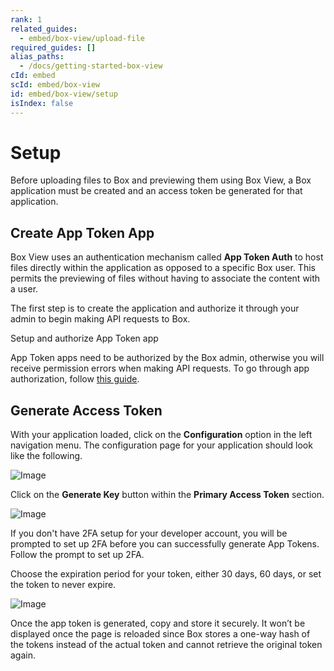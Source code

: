 ```yaml
---
rank: 1
related_guides:
  - embed/box-view/upload-file
required_guides: []
alias_paths:
  - /docs/getting-started-box-view
cId: embed
scId: embed/box-view
id: embed/box-view/setup
isIndex: false
---
```

# Setup

Before uploading files to Box and previewing them using Box View, a Box
application must be created and an access token be generated for that
application.

## Create App Token App

Box View uses an authentication mechanism called **App Token Auth** to host
files directly within the application as opposed to a specific Box user. This
permits the previewing of files without having to associate the content with a
user.

The first step is to create the application and authorize it through your admin
to begin making API requests to Box.

<CTA to="guide://applications/custom-apps/app-token-setup/">
Setup and authorize App Token app

</CTA>

<Message type="warning">

App Token apps need to be authorized by the Box admin, otherwise you will
receive permission errors when making API requests. To go through app
authorization, follow [this guide](guide://applications/custom-apps/app-approval/).

</Message>

## Generate Access Token

With your application loaded, click on the **Configuration** option in the left
navigation menu. The configuration page for your application should look like
the following.

<ImageFrame>

![Image](./images/app_token_config.png)

</ImageFrame>

Click on the **Generate Key** button within the **Primary Access Token**
section.

<ImageFrame>

![Image](./images/app_token_generate_key.png)

</ImageFrame>

<Message type="notice">

If you don't have 2FA setup for your developer account, you will be prompted
to set up 2FA before you can successfully generate App Tokens. Follow the
prompt to set up 2FA.

</Message>

Choose the expiration period for your token, either 30 days, 60 days, or set the
token to never expire.

<ImageFrame width="600">

![Image](./images/app_token_expiry.png)

</ImageFrame>

Once the app token is generated, copy and store it securely. It won’t be
displayed once the page is reloaded since Box stores a one-way hash of the
tokens instead of the actual token and cannot retrieve the original token again.

